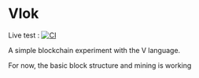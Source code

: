 # Vlok

Live test : [![CI](https://github.com/bauripalash/vlok/actions/workflows/main.yml/badge.svg?branch=main)](https://github.com/bauripalash/vlok/actions/workflows/main.yml)

A simple blockchain experiment with the V language.

For now, the basic block structure and mining is working
